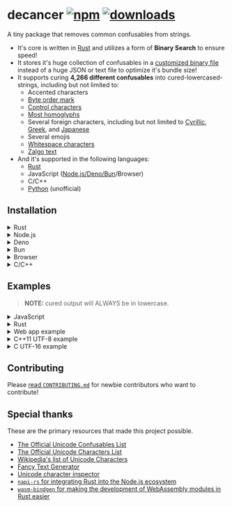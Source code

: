 # decancer [![npm][npm-image]][npm-url] [![downloads][downloads-image]][downloads-url]

[npm-image]: https://img.shields.io/npm/v/decancer.svg
[npm-url]: https://npmjs.org/package/decancer
[downloads-image]: https://img.shields.io/npm/dm/decancer.svg
[downloads-url]: https://npmjs.org/package/decancer

A tiny package that removes common confusables from strings.

- It's core is written in [Rust](https://www.rust-lang.org) and utilizes a form of **Binary Search** to ensure speed!
- It stores it's huge collection of confusables in a [customized binary file](https://github.com/null8626/decancer/blob/main/core/bin/confusables.bin) instead of a huge JSON or text file to optimize it's bundle size!
- It supports curing **4,266 different confusables** into cured-lowercased-strings, including but not limited to:
  - Accented characters
  - [Byte order mark](https://en.wikipedia.org/wiki/Byte_order_mark)
  - [Control characters](https://en.wikipedia.org/wiki/Control_character)
  - [Most homoglyphs](https://en.wikipedia.org/wiki/Homoglyph)
  - Several foreign characters, including but not limited to [Cyrillic](https://en.wikipedia.org/wiki/Cyrillic_script), [Greek](https://en.wikipedia.org/wiki/Greek_alphabet), and [Japanese](https://en.wikipedia.org/wiki/Kanji)
  - Several emojis
  - [Whitespace characters](https://en.wikipedia.org/wiki/Whitespace_character)
  - [Zalgo text](https://en.wikipedia.org/wiki/Zalgo_text)
- And it's supported in the following languages:
  - [Rust](https://crates.io/crates/decancer)
  - JavaScript ([Node.js/Deno/Bun](https://www.npmjs.com/package/decancer)/Browser)
  - C/C++
  - [Python](https://pypi.org/project/decancer-py) (unofficial)

## Installation

<details>
<summary>Rust</summary>

In your `Cargo.toml`:

```toml
decancer = "1.5.3"
```

</details>
<details>
<summary>Node.js</summary>

In your shell:

```console
$ npm install decancer
```

In your code:

```js
const decancer = require('decancer')
```

</details>
<details>
<summary>Deno</summary>

In your code:

```ts
import decancer from 'npm:decancer'
```

</details>
<details>
<summary>Bun</summary>

In your shell:

```console
$ bun install decancer
```

In your code:

```js
const decancer = require('decancer')
```

</details>
<details>
<summary>Browser</summary>

In your code:

```html
<script type="module">
  import init from 'https://cdn.jsdelivr.net/gh/null8626/decancer@v1.5.3/bindings/wasm/bin/decancer.min.js'

  const decancer = await init()
</script>
```

</details>
<details>
<summary>C/C++</summary>

Prerequisites:

- [Git](https://git-scm.com/)
- [Rust](https://rustup.rs/)

```console
$ git clone https://github.com/null8626/decancer.git --depth 1
$ cd decancer/bindings/native
$ cargo build --release
```

</details>

## Examples

> **NOTE:** cured output will ALWAYS be in lowercase.

<details>
<summary>JavaScript</summary>

```js
const cured = decancer('vＥⓡ𝔂 𝔽𝕌Ňℕｙ ţ乇𝕏𝓣')

// cured here is a CuredString object wrapping over the cured string
// for comparison purposes, it's more recommended to use the methods provided by the CuredString class.

if (cured.contains('funny')) {
  console.log('found the funny')
}

if (
  cured.equals('very funny text') &&
  cured.startsWith('very') &&
  cured.endsWith('text')
) {
  console.log('it works!')
}

console.log(cured.toString()) // 'very funny text'
```

</details>
<details>
<summary>Rust</summary>

```rust
extern crate decancer;

fn main() {
  let cured = decancer::cure("vＥⓡ𝔂 𝔽𝕌Ňℕｙ ţ乇𝕏𝓣");

  // cured here is a decancer::CuredString struct wrapping over the cured string
  // for comparison purposes, it's more recommended to use the methods provided by the decancer::CuredString struct.

  assert_eq!(cured, "very funny text");
  assert!(cured.starts_with("very"));
  assert!(cured.contains("funny"));
  assert!(cured.ends_with("text"));

  let _output_str = cured.into_str(); // retrieve the String inside and consume the struct.
}
```

</details>
<details>
<summary>Web app example</summary>

```html
<!DOCTYPE html>
<html lang="en">
  <head>
    <meta charset="utf-8" />
    <title>Decancerer!!! (tm)</title>
    <style>
      textarea {
        font-size: 30px;
      }

      #cure {
        font-size: 20px;
        padding: 5px 30px;
      }
    </style>
  </head>
  <body>
    <h3>Input cancerous text here:</h3>
    <textarea rows="10" cols="30"></textarea>
    <br />
    <button id="cure" onclick="cure()">cure!</button>
    <script type="module">
      import init from 'https://cdn.jsdelivr.net/gh/null8626/decancer@v1.5.3/bindings/wasm/bin/decancer.min.js'

      const decancer = await init()

      window.cure = function () {
        const textarea = document.querySelector('textarea')

        if (!textarea.value.length) {
          return alert("There's no text!!!")
        }

        textarea.value = decancer(textarea.value).toString()
      }
    </script>
  </body>
</html>
```

</details>
<details>
<summary>C++11 UTF-8 example</summary>

```cpp
#include <decancer.h>

#include <cstring>
#include <cstdlib>
#include <cstdio>

// global variable for assertion purposes only
decancer_cured_t cured;

// our quick assert function
static void assert(const bool expr, char * message) {
  if (!expr) {
    fprintf(stderr, "assertion failed (%s)\n", message);
    decancer_free(cured); // clean things up before exiting
    exit(1);
  }
}

int main(void) {
  uint8_t string[] = u8"vＥⓡ𝔂 𝔽𝕌Ňℕｙ ţ乇𝕏𝓣";

  // cure string
  cured = decancer_cure(string, sizeof(string) - sizeof(uint8_t));

  // comparisons
  assert(decancer_equals(cured, "very funny text", 15), "equals");
  assert(decancer_starts_with(cured, "very", 4), "starts_with");
  assert(decancer_ends_with(cured, "text", 4), "ends_with");
  assert(decancer_contains(cured, "funny", 5), "contains");

  // coerce output as a raw UTF-8 pointer and retrieve it's size (in bytes)
  size_t output_size;
  const uint8_t * output_raw = decancer_raw(cured, &output_size);

  // assert raw cured utf-8 size to be 15 bytes (size of "very funny text")
  assert(output_size == 15, "raw output size");

  // utf-8 bytes for "very funny text"
  const uint8_t expected_raw[] = { 0x76, 0x65, 0x72, 0x79, 0x20,
                                   0x66, 0x75, 0x6e, 0x6e, 0x79,
                                   0x20, 0x74, 0x65, 0x78, 0x74 };

  char assert_message[38];
  for (uint32_t i = 0; i < sizeof(expected_raw); i++) {
    sprintf(assert_message, "mismatched utf-8 contents at index %u", i);
    assert(output_raw[i] == expected_raw[i], assert_message);
  }

  // free cured string (required)
  decancer_free(cured);
  return 0;
}
```

</details>
<details>
<summary>C UTF-16 example</summary>

```c
#include <decancer.h>

#include <stdlib.h>
#include <stdio.h>

// global variable for assertion purposes only
decancer_cured_t cured;
wdecancer_raw_cured_t output_raw = NULL;

// our quick assert function
static void assert(const bool expr, const char * message) {
  if (!expr) {
    fprintf(stderr, "assertion failed (%s)\n", message);

    // clean things up before exiting
    if (output_raw != NULL) {
      wdecancer_raw_free(output_raw);
      output_raw = NULL;
    }

    decancer_free(cured);
    exit(1);
  }
}

int main(void) {
  wchar_t string[] = L"vＥⓡ𝔂 𝔽𝕌Ňℕｙ ţ乇𝕏𝓣";

  // cure string
  cured = wdecancer_cure(string, (sizeof(string) - sizeof(wchar_t)) / sizeof(wchar_t));

  // comparisons
  assert(wdecancer_equals(cured, L"very funny text", 15), "wide equals");
  assert(wdecancer_starts_with(cured, L"very", 4), "wide starts_with");
  assert(wdecancer_ends_with(cured, L"text", 4), "wide ends_with");
  assert(wdecancer_contains(cured, L"funny", 5), "wide contains");

  // coerce output as a raw UTF-16 pointer and retrieve it's length (in CHARACTERS)
  size_t output_length;
  output_raw = wdecancer_raw(cured, &output_length);
  const wchar_t * output_raw_ptr = wdecancer_raw_ptr(output_raw);

  // assert raw cured utf-16 length to be 15 characters (length of "very funny text", NOT in bytes)
  assert(output_length == 15, "wide raw output size");

  // utf-16 bytes for "very funny text"
  const wchar_t expected_raw[] = { 0x76, 0x65, 0x72, 0x79, 0x20,
                                   0x66, 0x75, 0x6e, 0x6e, 0x79,
                                   0x20, 0x74, 0x65, 0x78, 0x74 };

  char assert_message[39];
  for (uint32_t i = 0; i < sizeof(expected_raw) / sizeof(wchar_t); i++) {
    sprintf(assert_message, "mismatched utf-16 contents at index %u", i);
    assert(output_raw_ptr[i] == expected_raw[i], assert_message);
  }

  // free raw cured UTF-16 string (required)
  wdecancer_raw_free(output_raw);

  // free cured string (required)
  decancer_free(cured);
  return 0;
}
```

</details>

## Contributing

Please [read `CONTRIBUTING.md`](https://github.com/null8626/decancer/blob/main/CONTRIBUTING.md) for newbie contributors who want to contribute!

## Special thanks

These are the primary resources that made this project possible.

- [The Official Unicode Confusables List](https://util.unicode.org/UnicodeJsps/confusables.jsp)
- [The Official Unicode Characters List](https://unicode.org/Public/UNIDATA/UnicodeData.txt)
- [Wikipedia's list of Unicode Characters](https://en.wikipedia.org/wiki/List_of_Unicode_characters)
- [Fancy Text Generator](https://lingojam.com/FancyTextGenerator)
- [Unicode character inspector](https://apps.timwhitlock.info/unicode/inspect)
- [`napi-rs` for integrating Rust into the Node.js ecosystem](https://napi.rs/)
- [`wasm-bindgen` for making the development of WebAssembly modules in Rust easier](https://github.com/rustwasm/wasm-bindgen)